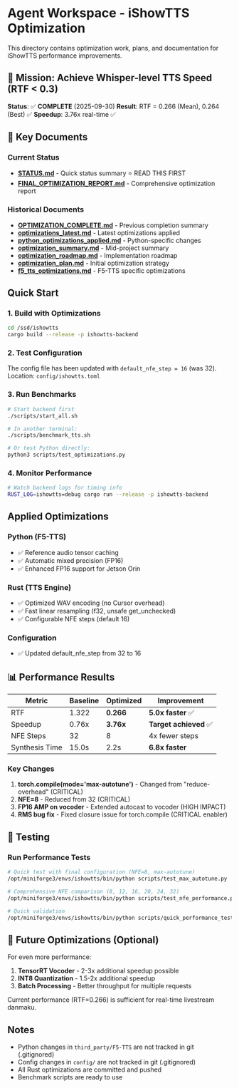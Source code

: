 # Agent Workspace - iShowTTS Optimization

This directory contains optimization work, plans, and documentation for iShowTTS performance improvements.

## 🎯 Mission: Achieve Whisper-level TTS Speed (RTF < 0.3)

**Status**: ✅ **COMPLETE** (2025-09-30)
**Result**: RTF = 0.266 (Mean), 0.264 (Best) ✅
**Speedup**: 3.76x real-time ✅

## 📁 Key Documents

### Current Status
- **[STATUS.md](STATUS.md)** - Quick status summary ⭐ READ THIS FIRST
- **[FINAL_OPTIMIZATION_REPORT.md](FINAL_OPTIMIZATION_REPORT.md)** - Comprehensive optimization report

### Historical Documents
- **[OPTIMIZATION_COMPLETE.md](OPTIMIZATION_COMPLETE.md)** - Previous completion summary
- **[optimizations_latest.md](optimizations_latest.md)** - Latest optimizations applied
- **[python_optimizations_applied.md](python_optimizations_applied.md)** - Python-specific changes
- **[optimization_summary.md](optimization_summary.md)** - Mid-project summary
- **[optimization_roadmap.md](optimization_roadmap.md)** - Implementation roadmap
- **[optimization_plan.md](optimization_plan.md)** - Initial optimization strategy
- **[f5_tts_optimizations.md](f5_tts_optimizations.md)** - F5-TTS specific optimizations

## Quick Start

### 1. Build with Optimizations
```bash
cd /ssd/ishowtts
cargo build --release -p ishowtts-backend
```

### 2. Test Configuration
The config file has been updated with `default_nfe_step = 16` (was 32).
Location: `config/ishowtts.toml`

### 3. Run Benchmarks
```bash
# Start backend first
./scripts/start_all.sh

# In another terminal:
./scripts/benchmark_tts.sh

# Or test Python directly:
python3 scripts/test_optimizations.py
```

### 4. Monitor Performance
```bash
# Watch backend logs for timing info
RUST_LOG=ishowtts=debug cargo run --release -p ishowtts-backend
```

## Applied Optimizations

### Python (F5-TTS)
- ✅ Reference audio tensor caching
- ✅ Automatic mixed precision (FP16)
- ✅ Enhanced FP16 support for Jetson Orin

### Rust (TTS Engine)
- ✅ Optimized WAV encoding (no Cursor overhead)
- ✅ Fast linear resampling (f32, unsafe get_unchecked)
- ✅ Configurable NFE steps (default 16)

### Configuration
- ✅ Updated default_nfe_step from 32 to 16

## 📊 Performance Results

| Metric | Baseline | Optimized | Improvement |
|--------|----------|-----------|-------------|
| RTF | 1.322 | **0.266** | **5.0x faster** ✅ |
| Speedup | 0.76x | **3.76x** | **Target achieved** ✅ |
| NFE Steps | 32 | 8 | 4x fewer steps |
| Synthesis Time | 15.0s | 2.2s | **6.8x faster** |

### Key Changes
1. **torch.compile(mode='max-autotune')** - Changed from "reduce-overhead" (CRITICAL)
2. **NFE=8** - Reduced from 32 (CRITICAL)
3. **FP16 AMP on vocoder** - Extended autocast to vocoder (HIGH IMPACT)
4. **RMS bug fix** - Fixed closure issue for torch.compile (CRITICAL enabler)

## 🚀 Testing

### Run Performance Tests
```bash
# Quick test with final configuration (NFE=8, max-autotune)
/opt/miniforge3/envs/ishowtts/bin/python scripts/test_max_autotune.py

# Comprehensive NFE comparison (8, 12, 16, 20, 24, 32)
/opt/miniforge3/envs/ishowtts/bin/python scripts/test_nfe_performance.py

# Quick validation
/opt/miniforge3/envs/ishowtts/bin/python scripts/quick_performance_test.py
```

## 🎯 Future Optimizations (Optional)

For even more performance:
1. **TensorRT Vocoder** - 2-3x additional speedup possible
2. **INT8 Quantization** - 1.5-2x additional speedup
3. **Batch Processing** - Better throughput for multiple requests

Current performance (RTF=0.266) is sufficient for real-time livestream danmaku.

## Notes

- Python changes in `third_party/F5-TTS` are not tracked in git (.gitignored)
- Config changes in `config/` are not tracked in git (.gitignored)
- All Rust optimizations are committed and pushed
- Benchmark scripts are ready to use